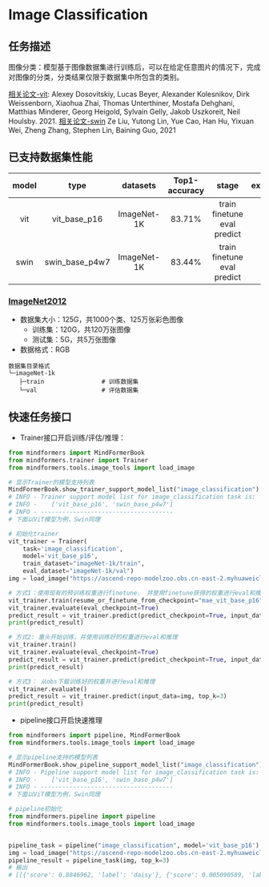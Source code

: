 # Image Classification

## 任务描述

图像分类：模型基于图像数据集进行训练后，可以在给定任意图片的情况下，完成对图像的分类，分类结果仅限于数据集中所包含的类别。

[相关论文-vit](https://gitee.com/link?target=https%3A%2F%2Farxiv.org%2Fabs%2F2010.11929): Alexey Dosovitskiy, Lucas Beyer, Alexander Kolesnikov, Dirk Weissenborn, Xiaohua Zhai, Thomas Unterthiner, Mostafa Dehghani, Matthias Minderer, Georg Heigold, Sylvain Gelly, Jakob Uszkoreit, Neil Houlsby. 2021.
[相关论文-swin](https://arxiv.org/abs/2103.14030) Ze Liu, Yutong Lin, Yue Cao, Han Hu, Yixuan Wei, Zheng Zhang, Stephen Lin, Baining Guo, 2021

## 已支持数据集性能

| model |      type      |  datasets   | Top1-accuracy |                  stage                  |                                                                                                                                                                         example                                                                                                                                                                          |
|:-----:|:--------------:|:-----------:|:-------------:|:---------------------------------------:|:--------------------------------------------------------------------------------------------------------------------------------------------------------------------------------------------------------------------------------------------------------------------------------------------------------------------------------------------------------:|
|  vit  |  vit_base_p16  | ImageNet-1K |    83.71%     | train<br/>finetune<br/>eval<br/>predict |     [link](../../scripts/examples/image_classification/vit_base_p16_train_on_imagenet1k.sh) <br/>[link](../../scripts/examples/image_classification/vit_base_p16_finetune_on_imagenet1k.sh)<br/>[link](../../scripts/examples/image_classification/vit_base_p16_eval_on_imagenet1k.sh)<br/>[link](../../scripts/examples/image_classification/vit_base_p16_predict_on_imagenet1k.sh)     |
| swin  | swin_base_p4w7 | ImageNet-1K |    83.44%     | train<br/>finetune<br/>eval<br/>predict | [link](../../scripts/examples/image_classification/swin_base_p4w7_train_on_imagenet1k.sh) <br/>[link](../../scripts/examples/image_classification/swin_base_p4w7_finetune_on_imagenet1k.sh)<br/>[link](../../scripts/examples/image_classification/swin_base_p4w7_eval_on_imagenet1k.sh)<br/>[link](../../scripts/examples/image_classification/swin_base_p4w7_predict_on_imagenet1k.sh) |

### [ImageNet2012](http://www.image-net.org/)

- 数据集大小：125G，共1000个类、125万张彩色图像
    - 训练集：120G，共120万张图像
    - 测试集：5G，共5万张图像
- 数据格式：RGB

 ```text
数据集目录格式
└─imageNet-1k
    ├─train                # 训练数据集
    └─val                  # 评估数据集
 ```

## 快速任务接口

- Trainer接口开启训练/评估/推理：

```python
from mindformers import MindFormerBook
from mindformers.trainer import Trainer
from mindformers.tools.image_tools import load_image

# 显示Trainer的模型支持列表
MindFormerBook.show_trainer_support_model_list("image_classification")
# INFO - Trainer support model list for image_classification task is:
# INFO -    ['vit_base_p16', 'swin_base_p4w7']
# INFO - -------------------------------------
# 下面以ViT模型为例，Swin同理

# 初始化trainer
vit_trainer = Trainer(
    task='image_classification',
    model='vit_base_p16',
    train_dataset="imageNet-1k/train",
    eval_dataset="imageNet-1k/val")
img = load_image("https://ascend-repo-modelzoo.obs.cn-east-2.myhuaweicloud.com/XFormer_for_mindspore/clip/sunflower.png")

# 方式1：使用现有的预训练权重进行finetune， 并使用finetune获得的权重进行eval和推理
vit_trainer.train(resume_or_finetune_from_checkpoint="mae_vit_base_p16", do_finetune=True)
vit_trainer.evaluate(eval_checkpoint=True)
predict_result = vit_trainer.predict(predict_checkpoint=True, input_data=img, top_k=3)
print(predict_result)

# 方式2: 重头开始训练，并使用训练好的权重进行eval和推理
vit_trainer.train()
vit_trainer.evaluate(eval_checkpoint=True)
predict_result = vit_trainer.predict(predict_checkpoint=True, input_data=img, top_k=3)
print(predict_result)

# 方式3： 从obs下载训练好的权重并进行eval和推理
vit_trainer.evaluate()
predict_result = vit_trainer.predict(input_data=img, top_k=3)
print(predict_result)
```

- pipeline接口开启快速推理

```python
from mindformers import pipeline, MindFormerBook
from mindformers.tools.image_tools import load_image

# 显示pipeline支持的模型列表
MindFormerBook.show_pipeline_support_model_list("image_classification")
# INFO - Pipeline support model list for image_classification task is:
# INFO -    ['vit_base_p16', 'swin_base_p4w7']
# INFO - -------------------------------------
# 下面以ViT模型为例，Swin同理

# pipeline初始化
from mindformers.pipeline import pipeline
from mindformers.tools.image_tools import load_image


pipeline_task = pipeline("image_classification", model='vit_base_p16')
img = load_image("https://ascend-repo-modelzoo.obs.cn-east-2.myhuaweicloud.com/XFormer_for_mindspore/clip/sunflower.png")
pipeline_result = pipeline_task(img, top_k=3)
# 输出
# [[{'score': 0.8846962, 'label': 'daisy'}, {'score': 0.005090589, 'label': 'bee'}, {'score': 0.0031510447, 'label': 'vase'}]]
```
